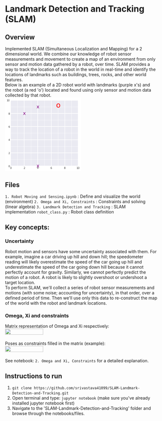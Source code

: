 # Landmark Detection and Tracking (SLAM)

## Overview
Implemented SLAM (Simultaneous Localization and Mapping) for a 2 dimensional world. We combine our knowledge of robot sensor measurements and movement to create a map of an environment from only sensor and motion data gathered by a robot, over time. SLAM provides a way to track the location of a robot in the world in real-time and identify the locations of landmarks such as buildings, trees, rocks, and other world features.
<br/>
Below is an example of a 2D robot world with landmarks (purple x's) and the robot (a red 'o') located and found using only sensor and motion data collected by that robot. 
<br/>
<img src='images/index.png' width=50% height=50%/>
<br/>
## Files
```1. Robot Moving and Sensing.ipynb``` : Define and visualize the world (environment)
```2. Omega and Xi, Constraints``` : Constraints and solving (linear algebra)
```3. Landmark Detection and Tracking``` : SLAM implementation 
```robot_class.py``` : Robot class definition
<br/>
## Key concepts: <br/>
### Uncertainty <br/>
Robot motion and sensors have some uncertainty associated with them. For example, imagine a car driving up hill and down hill; the speedometer reading will likely overestimate the speed of the car going up hill and underestimate the speed of the car going down hill because it cannot perfectly account for gravity. Similarly, we cannot perfectly predict the motion of a robot. A robot is likely to slightly overshoot or undershoot a target location. <br/>
To perform SLAM, we'll collect a series of robot sensor measurements and motions (with some noise; accounting for uncertainty), in that order, over a defined period of time. Then we'll use only this data to re-construct the map of the world with the robot and landmark locations. 

### Omega, Xi and constraints <br/>
Matrix representation of Omega and Xi respectively:
<img src='images/omega1.png' width=50% height=50%/> <br/>
<br/>
Poses as constraints filled in the matrix (example):
<img src='images/omega2.png' width=50% height=50%/> <br/>
<br/>
See notebook: ```2. Omega and Xi, Constraints``` for a detailed explanation.

## Instructions to run
1. ```git clone https://github.com/srivastava41099/SLAM-Landmark-Detection-and-Tracking.git```
2. Open terminal and type: ```jupyter notebook``` (make sure you've already installed jupyter notebook first)
3. Navigate to the 'SLAM-Landmark-Detection-and-Tracking' folder and browse through the notebooks/files.
